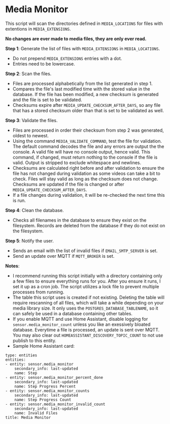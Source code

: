 # Media Monitor


This script will scan the directories defined in `MEDIA_LOCATIONS` for files with extentions in `MEDIA_EXTENSIONS`.

**No changes are ever made to media files, they are only ever read.**

**Step 1**: Generate the list of files with `MEDIA_EXTENSIONS` in `MEDIA_LOCATIONS`.
- Do not prepend `MEDIA_EXTENSIONS` entries with a dot.
- Entries need to be lowercase.
          
**Step 2**: Scan the files.
- Files are processed alphabetically from the list generated in step 1.
- Compares the file's last modified time with the stored value in the database. If the file has been modified, a new checksum is generated and the file is set to be validated.
- Checksums expire after `MEDIA_UPDATE_CHECKSUM_AFTER_DAYS`, so any file that has a stored checksum older than that is set to be validated as well.
           
**Step 3**: Validate the files.
- Files are processed in order their checksum from step 2 was generated, oldest to newest.
- Using the command `MEDIA_VALIDATE_COMMAND`, test the file for validation. The default command decodes the file and any errors are output the the console. A valid file will have no console output, hence valid. This command, if changed, must return nothing to the console if the file is valid. Output is stripped to exclude whitespace and newlines.
- Checksums are calculated right before and after validation to ensure the file has not changed during validation as some videos can take a bit to check. Files will stay valid as long as the checksum does not change. Checksums are updated if the file is changed or after `MEDIA_UPDATE_CHECKSUM_AFTER_DAYS`.
- If a file changes during validation, it will be re-checked the next time this is run.
          
**Step 4**: Clean the database.
- Checks all filenames in the database to ensure they exist on the filesystem. Records are deleted from the database if they do not exist on the filesystem.
           
**Step 5**: Notify the user.
- Sends an email with the list of invalid files if `EMAIL_SMTP_SERVER` is set.
- Send an update over MQTT if `MQTT_BROKER` is set.

**Notes**:
- I recommend running this script initially with a directory containing only a few files to ensure everything runs for you. After you ensure it runs, I set it up as a cron job. The script utilizes a lock file to prevent multiple processes from running.
- The table this script uses is created if not existing. Deleting the table will require rescanning of all files, which will take a while depending on your media library size. It only uses the `POSTGRES_DATABASE_TABLENAME`, so it can safely be used in a database containing other tables.
- If you enable MQTT and use Home Assistant, disable logging for `sensor.media_monitor_count` unless you like an exessively bloated database. Everytime a file is processed, an update is sent over MQTT. You may also clear out `HOMEASSISTANT_DISCOVERY_TOPIC_COUNT` to not use publish to this entity.
- Sample Home Assistant card:

```
type: entities
entities:
- entity: sensor.media_monitor
    secondary_info: last-updated
    name: Step
- entity: sensor.media_monitor_percent_done
    secondary_info: last-updated
    name: Step Progress Percent
- entity: sensor.media_monitor_counts
    secondary_info: last-updated
    name: Step Progress Count
- entity: sensor.media_monitor_invalid_count
    secondary_info: last-updated
    name: Invalid Files
title: Media Monitor
```

